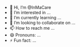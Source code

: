 - 👋 Hi, I’m @InMaCare
- 👀 I’m interested in ...
- 🌱 I’m currently learning ...
- 💞️ I’m looking to collaborate on ...
- 📫 How to reach me ...
- 😄 Pronouns: ...
- ⚡ Fun fact: ...

<!---
InMaCare/InMaCare is a ✨ special ✨ repository because its `README.md` (this file) appears on your GitHub profile.
You can click the Preview link to take a look at your changes.
--->
